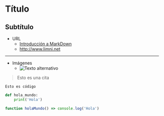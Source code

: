 # Título
## Subtítulo

- URL
    - [Introducción a MarkDown](https://markdown.es/)
    - <http://www.limni.net>
---

- Imágenes
    - ![Texto alternativo](https://encrypted-tbn1.gstatic.com/images?q=tbn:ANd9GcQS4PKoskQ1n4ERkL8_acc7qhM5vTxObyTqKS5BXdZNHLDylYbTZmMqFFmYygaKYiqd-DCoybm1GGVUj0GOEcMOq-tiqHX6JFXEZoi3sd3piQ)

> Esto es una cita

`Esto es código`
```py
def hola_mundo:
    print('Hola')
```
```js    
function holaMundo() => console.log('Hola')
```    